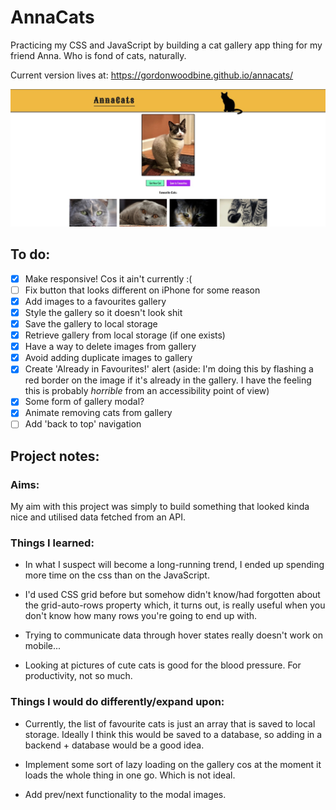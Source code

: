 # AnnaCats

Practicing my CSS and JavaScript by building a cat gallery app thing for my friend Anna. Who is fond of cats, naturally.

Current version lives at: https://gordonwoodbine.github.io/annacats/

![Screenshot](./img/screenshot.jpg)

## To do:

- [x] Make responsive! Cos it ain't currently :(
- [ ] Fix button that looks different on iPhone for some reason
- [x] Add images to a favourites gallery
- [x] Style the gallery so it doesn't look shit
- [x] Save the gallery to local storage
- [x] Retrieve gallery from local storage (if one exists)
- [x] Have a way to delete images from gallery
- [x] Avoid adding duplicate images to gallery
- [x] Create 'Already in Favourites!' alert (aside: I'm doing this by flashing a red border on the image if it's already in the gallery. I have the feeling this is probably _horrible_ from an accessibility point of view)
- [x] Some form of gallery modal?
- [x] Animate removing cats from gallery
- [ ] Add 'back to top' navigation

## Project notes:

### Aims:

My aim with this project was simply to build something that looked kinda nice and utilised data fetched from an API.

### Things I learned:

- In what I suspect will become a long-running trend, I ended up spending more time on the css than on the JavaScript.

- I'd used CSS grid before but somehow didn't know/had forgotten about the grid-auto-rows property which, it turns out, is really useful when you don't know how many rows you're going to end up with.

- Trying to communicate data through hover states really doesn't work on mobile...

- Looking at pictures of cute cats is good for the blood pressure. For productivity, not so much.

### Things I would do differently/expand upon:

- Currently, the list of favourite cats is just an array that is saved to local storage. Ideally I think this would be saved to a database, so adding in a backend + database would be a good idea.

- Implement some sort of lazy loading on the gallery cos at the moment it loads the whole thing in one go. Which is not ideal.

- Add prev/next functionality to the modal images.
